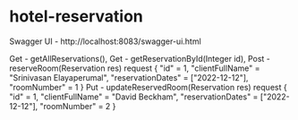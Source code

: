 # hotel-reservation

Swagger UI - http://localhost:8083/swagger-ui.html

Get - getAllReservations(),
Get - getReservationById(Integer id),
Post - reserveRoom(Reservation res)
    request 
    {
      "id" = 1,
      "clientFullName" = "Srinivasan Elayaperumal",
      "reservationDates" = ["2022-12-12"],
      "roomNumber" = 1
    }
Put - updateReservedRoom(Reservation res)
    request
    {
      "id" = 1,
      "clientFullName" = "David Beckham",
      "reservationDates" = ["2022-12-12"],
      "roomNumber" = 2
    }
